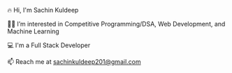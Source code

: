 
🔥 Hi, I'm Sachin Kuldeep

👨‍💻 I’m interested in Competitive Programming/DSA, Web Development, and Machine Learning  

💻 I'm a Full Stack Developer  

📫 Reach me at [sachinkuldeep201@gmail.com](mailto:sachinkuldeep201@gmail.com)

